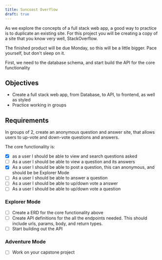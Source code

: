 ```yaml
---
title: Suncoast Overflow
draft: true
---
```


As we explore the concepts of a full stack web app, a good way to practice is to duplicate an existing site. For this project you will be creating a copy of a site that you know very well, StackOverflow.

The finished product will be due Monday, so this will be a little bigger. Pace yourself, but don't sleep on it.

First, we need to the database schema, and start build the API for the core functionality

## Objectives

- Create a full stack web app, from Database, to API, to frontend, as well as styled
- Practice working in groups

## Requirements

In groups of 2, create an anonymous question and answer site, that allows users to up-vote and down-vote questions and answers.

The core functionality is:

- [X] as a user I should be able to view and search questions asked
- [ ] As a user I should be able to view a question and its answers
- [X] As a user I should be able to post a question, this can anonymous, and should be be Explorer Mode
- [ ] As a user I should be able to answer a question
- [ ] As a user I should be able to up/down vote a answer
- [ ] As a user I should be able to up/down vote a question

### Explorer Mode

- [ ] Create a ERD for the core functionality above
- [ ] Create API definitions for the all the endpoints needed. This should include urls, params, body, and return types.
- [ ] Start building out the API

### Adventure Mode

- [ ] Work on your capstone project
